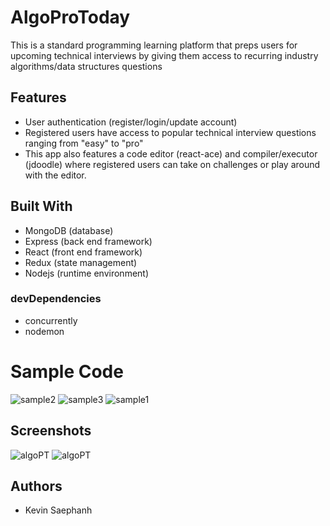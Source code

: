 # AlgoProToday

This is a standard programming learning platform that preps users for upcoming technical interviews by giving them access to recurring industry algorithms/data structures questions

## Features

-   User authentication (register/login/update account)
-   Registered users have access to popular technical interview questions ranging from "easy" to "pro"
-   This app also features a code editor (react-ace) and compiler/executor (jdoodle) where registered users can take on challenges or play around with the editor.

## Built With

-   MongoDB (database)
-   Express (back end framework)
-   React (front end framework)
-   Redux (state management)
-   Nodejs (runtime environment)

### devDependencies

-   concurrently
-   nodemon

# Sample Code

![sample2](https://user-images.githubusercontent.com/47619395/64321892-52938180-cf76-11e9-9c68-fbc475d47704.png)
![sample3](https://user-images.githubusercontent.com/47619395/64321893-52938180-cf76-11e9-855f-510b4959db29.png)
![sample1](https://user-images.githubusercontent.com/47619395/64321894-532c1800-cf76-11e9-9b95-2b102cbeab27.png)


## Screenshots

![algoPT](https://user-images.githubusercontent.com/47619395/64060971-e2a58580-cb88-11e9-9eed-a00eaa5372af.png)
![algoPT](https://user-images.githubusercontent.com/47619395/64060949-aa9e4280-cb88-11e9-9675-55a70aa8b11b.png)

## Authors

-   Kevin Saephanh
